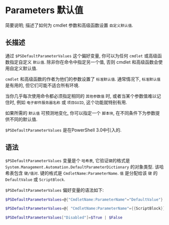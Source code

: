 # Parameters 默认值

[about_Parameters_Default_Values]: https://docs.microsoft.com/en-us/powershell/module/microsoft.powershell.core/about/about_parameters_default_values

简要说明; 描述了如何为 cmdlet 参数和高级函数设置 `自定义默认值`.

## 长描述

通过 `$PSDefaultParameterValues` 这个偏好变量, 你可以为任何 `cmdlet` 或高级函数指定自定义 `默认值`.
除非你在命令中指定另一个值, 否则 cmdlet 和高级函数会使用自定义默认值.

`cmdlet` 和高级函数的作者为他们的参数设置了 `标准默认值`.
通常情况下, `标准默认值` 是有用的, 但它们可能不适合所有环境.

当你几乎每次使用命令都必须指定相同的 `其他参数值` 时,
或者当某个参数值难以记住时, 例如 `电子邮件服务器名称` 或 `项目GUID`, 这个功能就特别有用.

如果所需的 `默认值` 可预测地变化, 你可以指定一个 `脚本块`,
在不同条件下为参数提供不同的默认值.

`$PSDefaultParameterValues` 是在PowerShell 3.0中引入的.

## 语法

`$PSDefaultParameterValues` 变量是个 `哈希表`,
它验证`键`的格式是`System.Management.Automation.DefaultParameterDictionary` 的对象类型.
该哈希表包含 `键/值对`. 键的格式是 `CmdletName:ParameterName`.
`值` 是分配给该 `键` 的 `DefaultValue` 或 `ScriptBlock`.

`$PSDefaultParameterValues` 偏好变量的语法如下:

```powershell
$PSDefaultParameterValues=@{"CmdletName:ParameterName"="DefaultValue"}

$PSDefaultParameterValues=@{ "CmdletName:ParameterName"={{ScriptBlock}} }

$PSDefaultParameterValues["Disabled"]=$True | $False
```
